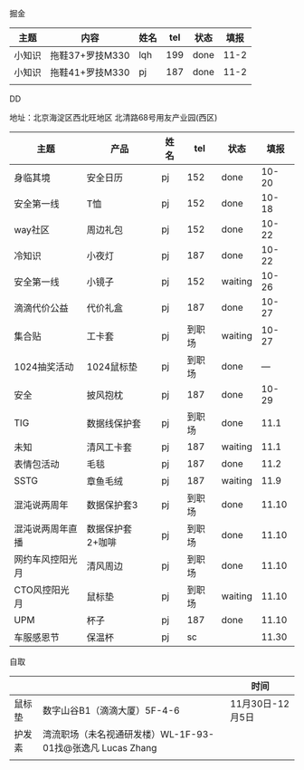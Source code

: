 掘金

| 主题   | 内容            | 姓名 | tel  | 状态 | 填报 |
| ------ | --------------- | ---- | ---- | ---- | ---- |
| 小知识 | 拖鞋37+罗技M330 | lqh  | 199  | done | 11-2 |
| 小知识 | 拖鞋41+罗技M330 | pj   | 187  | done | 11-2 |
|        |                 |      |      |      |      |

DD

地址：北京海淀区西北旺地区 北清路68号用友产业园(西区)

| 主题             | 产品             | 姓名 | tel    | 状态    | 填报  |
| ---------------- | ---------------- | ---- | ------ | ------- | ----- |
| 身临其境         | 安全日历         | pj   | 152    | done    | 10-20 |
| 安全第一线       | T恤              | pj   | 152    | done    | 10-18 |
| way社区          | 周边礼包         | pj   | 152    | done    | 10-22 |
| 冷知识           | 小夜灯           | pj   | 187    | done    | 10-22 |
| 安全第一线       | 小镜子           | pj   | 152    | waiting | 10-26 |
| 滴滴代价公益     | 代价礼盒         | pj   | 187    | done    | 10-27 |
| 集合贴           | 工卡套           | pj   | 到职场 | waiting | 10-27 |
| 1024抽奖活动     | 1024鼠标垫       | pj   | 到职场 | done    | —     |
| 安全             | 披风抱枕         | pj   | 187    | done    | 10-29 |
| TIG              | 数据线保护套     | pj   | 到职场 | done    | 11.1  |
| 未知             | 清风工卡套       | pj   | 187    | waiting | 11.1  |
| 表情包活动       | 毛毯             | pj   | 187    | done    | 11.2  |
| SSTG             | 章鱼毛绒         | pj   | 187    | waiting | 11.9  |
| 混沌说两周年     | 数据保护套3      | pj   | 到职场 | done    | 11.10 |
| 混沌说两周年直播 | 数据保护套2+咖啡 | pj   | 到职场 | done    | 11.10 |
| 网约车风控阳光月 | 清风周边         | pj   | 到职场 | done    | 11.10 |
| CTO风控阳光月    | 鼠标垫           | pj   | 到职场 | waiting | 11.10 |
| UPM              | 杯子             | pj   | 187    | done    | 11.10 |
| 车服感恩节       | 保温杯           | pj   | sc     |         | 11.30 |



自取

|        |                                                            | 时间             |
| ------ | ---------------------------------------------------------- | ---------------- |
| 鼠标垫 | 数字山谷B1（滴滴大厦）5F-4-6                               | 11月30日-12月5日 |
| 护发素 | 湾流职场（未名视通研发楼）WL-1F-93-01找@张逸凡 Lucas Zhang |                  |
|        |                                                            |                  |

